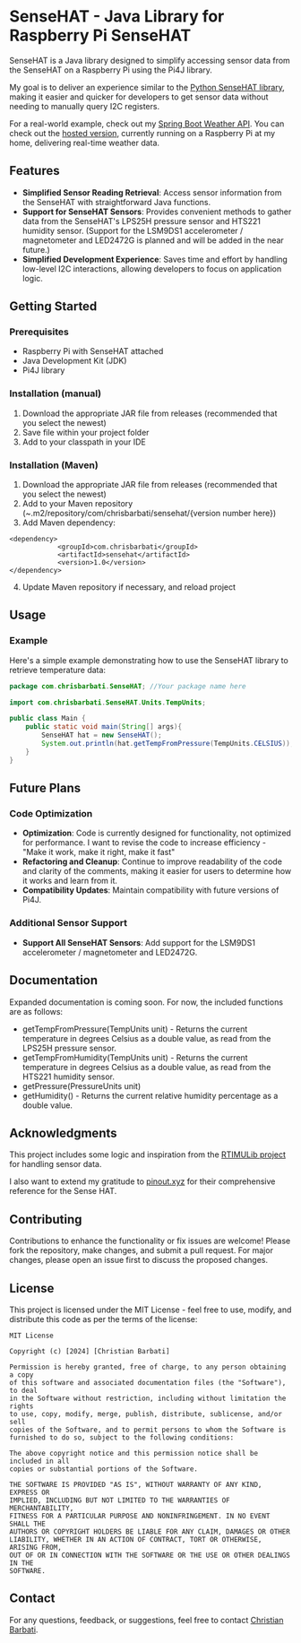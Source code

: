 

# SenseHAT - Java Library for Raspberry Pi SenseHAT

SenseHAT is a Java library designed to simplify accessing sensor data from the SenseHAT on a Raspberry Pi using the Pi4J library.

My goal is to deliver an experience similar to the [Python SenseHAT library](https://pypi.org/project/sense-hat/), making it easier and quicker for developers to get sensor data without needing to manually query I2C registers.

For a real-world example, check out my [Spring Boot Weather API](https://github.com/chrisbarbati/WeatherServer). You can check out the [hosted version](https://chrisbarbati.ddns.net:2048/API/weather), currently running on a Raspberry Pi at my home, delivering real-time weather data.

## Features

- **Simplified Sensor Reading Retrieval**: Access sensor information from the SenseHAT with straightforward Java functions.
- **Support for SenseHAT Sensors**: Provides convenient methods to gather data from the SenseHAT's LPS25H pressure sensor and HTS221 humidity sensor.
  (Support for the LSM9DS1 accelerometer / magnetometer and LED2472G is planned and will be added in the near future.)
- **Simplified Development Experience**: Saves time and effort by handling low-level I2C interactions, allowing developers to focus on application logic.

## Getting Started

### Prerequisites

- Raspberry Pi with SenseHAT attached
- Java Development Kit (JDK)
- Pi4J library

### Installation (manual)

1. Download the appropriate JAR file from releases (recommended that you select the newest)
2. Save file within your project folder
3. Add to your classpath in your IDE

### Installation (Maven)

1. Download the appropriate JAR file from releases (recommended that you select the newest)
2. Add to your Maven repository (~.m2/repository/com/chrisbarbati/sensehat/{version number here})
3. Add Maven dependency:

```
<dependency>
            <groupId>com.chrisbarbati</groupId>
            <artifactId>sensehat</artifactId>
            <version>1.0</version>
</dependency>
```

4. Update Maven repository if necessary, and reload project

## Usage

### Example

Here's a simple example demonstrating how to use the SenseHAT library to retrieve temperature data:

```java
package com.chrisbarbati.SenseHAT; //Your package name here

import com.chrisbarbati.SenseHAT.Units.TempUnits;

public class Main {
    public static void main(String[] args){
        SenseHAT hat = new SenseHAT();
        System.out.println(hat.getTempFromPressure(TempUnits.CELSIUS));
    }
}

```

## Future Plans

### Code Optimization
- **Optimization**: Code is currently designed for functionality, not optimized for performance. I want to revise the code to increase efficiency - "Make it work, make it right, make it fast"
- **Refactoring and Cleanup**: Continue to improve readability of the code and clarity of the comments, making it easier for users to determine how it works and learn from it.
- **Compatibility Updates**: Maintain compatibility with future versions of Pi4J.

### Additional Sensor Support
- **Support All SenseHAT Sensors**: Add support for the LSM9DS1 accelerometer / magnetometer and LED2472G.

## Documentation

Expanded documentation is coming soon. For now, the included functions are as follows:

 - getTempFromPressure(TempUnits unit) - Returns the current temperature in degrees Celsius as a double value, as read from the LPS25H pressure sensor.
 - getTempFromHumidity(TempUnits unit) - Returns the current temperature in degrees Celsius as a double value, as read from the HTS221 humidity sensor.
 - getPressure(PressureUnits unit)
 - getHumidity() - Returns the current relative humidity percentage as a double value.

## Acknowledgments

This project includes some logic and inspiration from the [RTIMULib project](https://github.com/RPi-Distro/RTIMULib/) for handling sensor data.

I also want to extend my gratitude to [pinout.xyz](https://pinout.xyz/pinout/sense_hat) for their comprehensive reference for the Sense HAT.

## Contributing

Contributions to enhance the functionality or fix issues are welcome! Please fork the repository, make changes, and submit a pull request. For major changes, please open an issue first to discuss the proposed changes.

## License

This project is licensed under the MIT License - feel free to use, modify, and distribute this code as per the terms of the license:

```
MIT License

Copyright (c) [2024] [Christian Barbati]

Permission is hereby granted, free of charge, to any person obtaining a copy
of this software and associated documentation files (the "Software"), to deal
in the Software without restriction, including without limitation the rights
to use, copy, modify, merge, publish, distribute, sublicense, and/or sell
copies of the Software, and to permit persons to whom the Software is
furnished to do so, subject to the following conditions:

The above copyright notice and this permission notice shall be included in all
copies or substantial portions of the Software.

THE SOFTWARE IS PROVIDED "AS IS", WITHOUT WARRANTY OF ANY KIND, EXPRESS OR
IMPLIED, INCLUDING BUT NOT LIMITED TO THE WARRANTIES OF MERCHANTABILITY,
FITNESS FOR A PARTICULAR PURPOSE AND NONINFRINGEMENT. IN NO EVENT SHALL THE
AUTHORS OR COPYRIGHT HOLDERS BE LIABLE FOR ANY CLAIM, DAMAGES OR OTHER
LIABILITY, WHETHER IN AN ACTION OF CONTRACT, TORT OR OTHERWISE, ARISING FROM,
OUT OF OR IN CONNECTION WITH THE SOFTWARE OR THE USE OR OTHER DEALINGS IN THE
SOFTWARE.
```

## Contact

For any questions, feedback, or suggestions, feel free to contact [Christian Barbati](mailto:chris.barbati@gmail.com).
